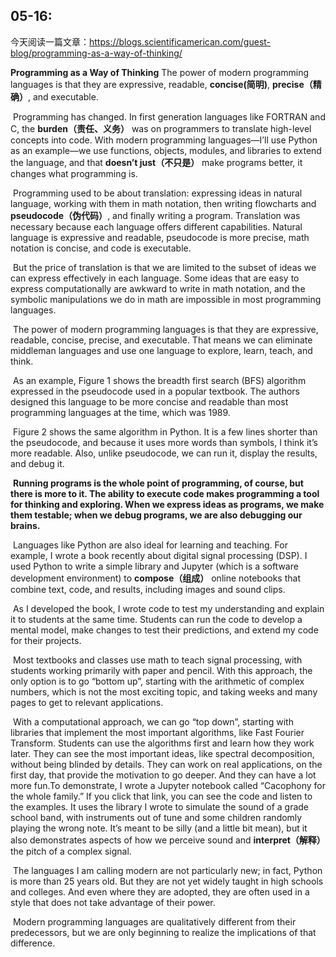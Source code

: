 ## 05-16:

今天阅读一篇文章：https://blogs.scientificamerican.com/guest-blog/programming-as-a-way-of-thinking/

**Programming as a Way of Thinking**
	The power of modern programming languages is that they are expressive, readable, **concise(简明)**, **precise（精确）**, and executable.

​	Programming has changed. In first generation languages like FORTRAN and C, the **burden（责任、义务）** was on programmers to translate high-level concepts into code. With modern programming languages—I’ll use Python as an example—we use functions, objects, modules, and libraries to extend the language, and that **doesn’t just（不只是）** make programs better, it changes what programming is.

​	Programming used to be about translation: expressing ideas in natural language, working with them in math notation, then writing flowcharts and **pseudocode（伪代码）**, and finally writing a program. Translation was necessary because each language offers different capabilities. Natural language is expressive and readable, pseudocode is more precise, math notation is concise, and code is executable.

​	But the price of translation is that we are limited to the subset of ideas we can express effectively in each language. Some ideas that are easy to express computationally are awkward to write in math notation, and the symbolic manipulations we do in math are impossible in most programming languages.


​	The power of modern programming languages is that they are expressive, readable, concise, precise, and executable. That means we can eliminate middleman languages and use one language to explore, learn, teach, and think.


​	As an example, Figure 1 shows the breadth first search (BFS) algorithm expressed in the pseudocode used in a popular textbook. The authors designed this language to be more concise and readable than most programming languages at the time, which was 1989.

​	Figure 2 shows the same algorithm in Python. It is a few lines shorter than the pseudocode, and because it uses more words than symbols, I think it’s more readable. Also, unlike pseudocode, we can run it, display the results, and debug it.


​	**Running programs is the whole point of programming, of course, but there is more to it. The ability to execute code makes programming a tool for thinking and exploring. When we express ideas as programs, we make them testable; when we debug programs, we are also debugging our brains.**

​	Languages like Python are also ideal for learning and teaching. For example, I wrote a book recently about digital signal processing (DSP). I used Python to write a simple library and Jupyter (which is a software development environment) to **compose（组成）** online notebooks that combine text, code, and results, including images and sound clips.


​	As I developed the book, I wrote code to test my understanding and explain it to students at the same time. Students can run the code to develop a mental model, make changes to test their predictions, and extend my code for their projects.

​	Most textbooks and classes use math to teach signal processing, with students working primarily with paper and pencil. With this approach, the only option is to go “bottom up”, starting with the arithmetic of complex numbers, which is not the most exciting topic, and taking weeks and many pages to get to relevant applications.

​	With a computational approach, we can go “top down”, starting with libraries that implement the most important algorithms, like Fast Fourier Transform. Students can use the algorithms first and learn how they work later. They can see the most important ideas, like spectral decomposition, without being blinded by details. They can work on real applications, on the first day, that provide the motivation to go deeper. And they can have a lot more fun.To demonstrate, I wrote a Jupyter notebook called “Cacophony for the whole family.” If you click that link, you can see the code and listen to the examples. It uses the library I wrote to simulate the sound of a grade school band, with instruments out of tune and some children randomly playing the wrong note. It’s meant to be silly (and a little bit mean), but it also demonstrates aspects of how we perceive sound and **interpret（解释）** the pitch of a complex signal.


​	The languages I am calling modern are not particularly new; in fact, Python is more than 25 years old. But they are not yet widely taught in high schools and colleges. And even where they are adopted, they are often used in a style that does not take advantage of their power.

​	Modern programming languages are qualitatively different from their predecessors, but we are only beginning to realize the implications of that difference.